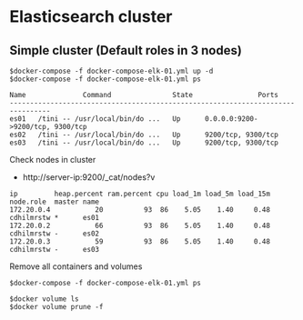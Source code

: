 # Elasticsearch cluster

## Simple cluster (Default roles in 3 nodes)
```
$docker-compose -f docker-compose-elk-01.yml up -d
$docker-compose -f docker-compose-elk-01.yml ps

Name              Command               State                Ports
--------------------------------------------------------------------------------
es01   /tini -- /usr/local/bin/do ...   Up      0.0.0.0:9200->9200/tcp, 9300/tcp
es02   /tini -- /usr/local/bin/do ...   Up      9200/tcp, 9300/tcp
es03   /tini -- /usr/local/bin/do ...   Up      9200/tcp, 9300/tcp
```

Check nodes in cluster
* http://server-ip:9200/_cat/nodes?v

```
ip         heap.percent ram.percent cpu load_1m load_5m load_15m node.role  master name
172.20.0.4           20          93  86    5.05    1.40     0.48 cdhilmrstw *      es01
172.20.0.2           66          93  86    5.05    1.40     0.48 cdhilmrstw -      es02
172.20.0.3           59          93  86    5.05    1.40     0.48 cdhilmrstw -      es03
```

Remove all containers and volumes
```
$docker-compose -f docker-compose-elk-01.yml ps

$docker volume ls
$docker volume prune -f
```